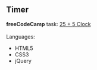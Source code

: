 ## Timer
**freeCodeCamp** task: [25 + 5 Clock](https://www.freecodecamp.org/learn/front-end-libraries/front-end-libraries-projects/build-a-25--5-clock)
<br /><br />
Languages:
- HTML5
- CSS3
- jQuery